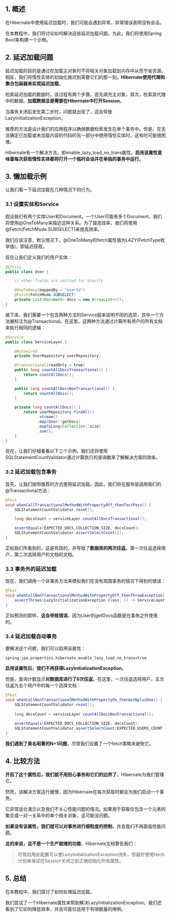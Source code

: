 ## 1. 概述

在Hibernate中使用延迟加载时，我们可能会遇到异常，异常错误表明没有会话。

在本教程中，我们将讨论如何解决这些延迟加载问题。为此，我们将使用Spring Boot来构建一个示例。

## 2. 延迟加载问题

延迟加载的目的是通过在加载主对象时不将相关对象加载到内存中从而节省资源。相反，我们将惰性实体的初始化推迟到需要它们的那一刻。**Hibernate使用代理和集合包装器来实现延迟加载**。

检索延迟加载的数据时，该过程有两个步骤。首先填充主对象，其次，检索其代理中的数据。**加载数据总是需要在Hibernate中打开Session**。

当事务关闭后发生第二步时，问题就出现了，这会导致LazyInitializationException。

推荐的方法是设计我们的应用程序以确保数据检索发生在单个事务中。但是，在无法确定已加载或未加载内容的代码的另一部分中使用惰性实体时，这有时可能很困难。

Hibernate有一个解决方法，即enable_lazy_load_no_trans属性。**启用该属性意味着每次获取惰性实体都将打开一个临时会话并在单独的事务中运行**。

## 3. 懒加载示例

让我们看一下延迟加载在几种情况下的行为。

### 3.1 设置实体和Service

假设我们有两个实体User和Document。一个User可能有多个Document，我们将使用@OneToMany来描述这种关系。为了提高效率，我们将使用@Fetch(FetchMode.SUBSELECT)来提高效率。

我们应该注意，默认情况下，@OneToMany的fetch属性值为LAZY(FetchType枚举值)，即延迟获取。

现在让我们定义我们的用户实体：

```java
@Entity
public class User {

    // other fields are omitted for brevity

    @OneToMany(mappedBy = "userId")
    @Fetch(FetchMode.SUBSELECT)
    private List<Document> docs = new ArrayList<>();
}
```

接下来，我们需要一个包含两种方法的Service层来说明不同的选项，其中一个方法被标注为@Transactional。在这里，这两种方法通过计算所有用户的所有文档来执行相同的逻辑：

```java
@Service
public class ServiceLayer {

    @Autowired
    private UserRepository userRepository;

    @Transactional(readOnly = true)
    public long countAllDocsTransactional() {
        return countAllDocs();
    }

    public long countAllDocsNonTransactional() {
        return countAllDocs();
    }

    private long countAllDocs() {
        return userRepository.findAll()
              .stream()
              .map(User::getDocs)
              .mapToLong(Collection::size)
              .sum();
    }
}
```

现在，让我们仔细看看以下三个示例。我们还将使用SQLStatementCountValidator通过计算执行的查询数来了解解决方案的效率。

### 3.2 延迟加载包含事务

首先，让我们按照推荐的方式使用延迟加载。因此，我们将在服务层调用我们的@Transactional方法：

```java
@Test
void whenCallTransactionalMethodWithPropertyOff_thenTestPass() {
    SQLStatementCountValidator.reset();

    long docsCount = serviceLayer.countAllDocsTransactional();

    assertEquals(EXPECTED_DOCS_COLLECTION_SIZE, docsCount);
    SQLStatementCountValidator.assertSelectCount(2);
}
```

正如我们所看到的，这是有效的，并导致了**数据库的两次往返**。第一次往返选择用户，第二次选择用户的文档的文档。

### 3.3 事务外的延迟加载

现在，我们调用一个非事务方法来模拟我们在没有周围事务的情况下得到的错误：

```java
@Test
void whenCallNonTransactionalMethodWithPropertyOff_thenThrowException() {
	assertThrows(LazyInitializationException.class, () -> serviceLayer.countAllDocsNonTransactional());
}
```

正如预测的那样，**这会导致错误**，因为User的getDocs函数是在事务之外使用的。

### 3.4 延迟加载自动事务

要解决这个问题，我们可以启用该属性：

```properties
spring.jpa.properties.hibernate.enable_lazy_load_no_trans=true
```

**启用该属性后，我们不再获得LazyInitializationException**。

但是，查询计数显示**对数据库进行了6次往返**。在这里，一次往返选择用户，五次往返为五个用户中的每一个选择文档：

```java
@Test
void whenCallNonTransactionalMethodWithPropertyOn_thenGetNplusOne() {
    SQLStatementCountValidator.reset();
    
    long docsCount = serviceLayer.countAllDocsNonTransactional();
    
    assertEquals(EXPECTED_DOCS_COLLECTION_SIZE, docsCount);
    SQLStatementCountValidator.assertSelectCount(EXPECTED_USERS_COUNT + 1);
}
```

**我们遇到了臭名昭著的N+1问题**，尽管我们设置了一个fetch策略来避免它。

## 4. 比较方法

**开启了这个属性后，我们就不用担心事务和它们的边界了**。Hibernate为我们管理它。

然而，该解决方案运行缓慢，因为Hibernate在每次获取时都会为我们启动一个事务。

它非常适合演示以及我们不关心性能问题的情况。如果用于获取仅包含一个元素的集合或一对一关系中的单个相关对象，这可能没问题。

**如果没有该属性，我们就可以对事务进行细粒度的控制**，并且我们不再面临性能问题。

**总的来说，这不是一个生产就绪的功能**，Hibernate文档警告我们：

>   尽管启用此配置可以使LazyInitializationException消失，但最好使用fetch计划来保证在Session关闭之前正确初始化所有属性。

## 5. 总结

在本教程中，我们探讨了如何处理延迟加载。

我们尝试了一个Hibernate属性来帮助解决LazyInitializationException。我们还看到了它如何降低效率，并且可能仅适用于有限数量的用例。